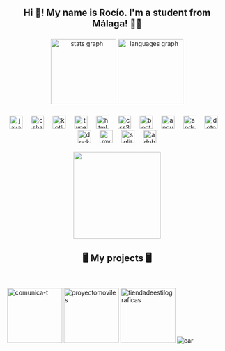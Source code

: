 <h2 align="center">Hi 👋! My name is Rocío. I'm a student from Málaga! 👩‍💻</h2>

###

<div align="center">
  <img src="https://github-readme-stats.vercel.app/api?username=rocigonf&hide_title=false&hide_rank=false&show_icons=true&include_all_commits=true&count_private=true&disable_animations=false&theme=radical&locale=en&hide_border=false&hide=contribs,prs" height="150" alt="stats graph"  />
  <img src="https://github-readme-stats.vercel.app/api/top-langs?username=rocigonf&locale=en&hide_title=false&layout=compact&card_width=320&langs_count=5&theme=radical&hide_border=false" height="150" alt="languages graph"  />
</div>

###

<div align="center">
  <img src="https://cdn.jsdelivr.net/gh/devicons/devicon/icons/java/java-original.svg" height="30" alt="java logo"  />
  <img width="12" />
  <img src="https://cdn.jsdelivr.net/gh/devicons/devicon/icons/csharp/csharp-original.svg" height="30" alt="csharp logo"  />
  <img width="12" />
  <img src="https://cdn.jsdelivr.net/gh/devicons/devicon/icons/kotlin/kotlin-original.svg" height="30" alt="kotlin logo"  />
  <img width="12" />
  <img src="https://cdn.jsdelivr.net/gh/devicons/devicon/icons/typescript/typescript-original.svg" height="30" alt="typescript logo"  />
  <img width="12" />
  <img src="https://cdn.jsdelivr.net/gh/devicons/devicon/icons/html5/html5-original.svg" height="30" alt="html5 logo"  />
  <img width="12" />
  <img src="https://cdn.jsdelivr.net/gh/devicons/devicon/icons/css3/css3-original.svg" height="30" alt="css3 logo"  />
  <img width="12" />
  <img src="https://cdn.jsdelivr.net/gh/devicons/devicon/icons/bootstrap/bootstrap-original.svg" height="30" alt="bootstrap logo"  />
  <img width="12" />
  <img src="https://cdn.jsdelivr.net/gh/devicons/devicon/icons/angularjs/angularjs-original.svg" height="30" alt="angularjs logo"  />
  <img width="12" />
  <img src="https://cdn.jsdelivr.net/gh/devicons/devicon/icons/androidstudio/androidstudio-original.svg" height="30" alt="androidstudio logo"  />
  <img width="12" />
  <img src="https://cdn.jsdelivr.net/gh/devicons/devicon/icons/dotnetcore/dotnetcore-original.svg" height="30" alt="dotnetcore logo"  />
  <img width="12" />
  <img src="https://cdn.jsdelivr.net/gh/devicons/devicon/icons/docker/docker-original.svg" height="30" alt="docker logo"  />
  <img width="12" />
  <img src="https://cdn.jsdelivr.net/gh/devicons/devicon/icons/mysql/mysql-original.svg" height="30" alt="mysql logo"  />
  <img width="12" />
  <img src="https://cdn.jsdelivr.net/gh/devicons/devicon/icons/sqlite/sqlite-original.svg" height="30" alt="sqlite logo"  />
  <img width="12" />
  <img src="https://cdn.simpleicons.org/adobephotoshop/31A8FF" height="30" alt="adobephotoshop logo"  />
</div>

<br>

<div align="center">
  <img height="200" src="https://media4.giphy.com/media/v1.Y2lkPTc5MGI3NjExYjJhZWkyZGdncTU4NnJwbXpueHhodnI4MnBibDk4bHhkYXNsYnVnayZlcD12MV9pbnRlcm5hbF9naWZfYnlfaWQmY3Q9Zw/OpVHqOO49aZgs4lUAU/giphy.webp"  />
</div>

###

<h2 align="center">🖥 My projects 🖥</h2> <br>

[<img src="https://github-readme-stats.vercel.app/api/pin/?username=maria99r&repo=Comunica-t&theme=radical" height="126" alt="comunica-t"/>](https://github.com/maria99r/Comunica-t)
[<img src="https://github-readme-stats.vercel.app/api/pin/?username=rocigonf&repo=ProyectoMoviles&theme=radical" height="126" alt="proyectomoviles"/>](https://github.com/rocigonf/ProyectoMoviles)
[<img src="https://github-readme-stats.vercel.app/api/pin/?username=rocigonf&repo=TiendaDeEstilograficas&theme=radical" height="126" alt="tiendadeestilograficas"/>](https://github.com/rocigonf/TiendaDeEstilograficas)
![car](https://github.com/user-attachments/assets/8534baae-6500-4802-9aaa-a215b14d3a5e)
